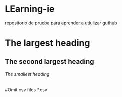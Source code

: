 # LEarning-ie
repositorio de prueba para aprender a utiulizar guthub

# The largest heading
## The second largest heading
###### The smallest heading


#Omit csv files 
*.csv
